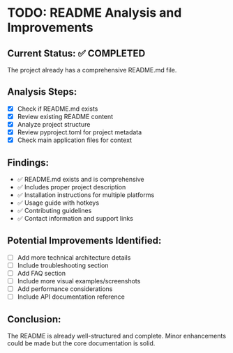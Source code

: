 # TODO: README Analysis and Improvements

## Current Status: ✅ COMPLETED
The project already has a comprehensive README.md file.

## Analysis Steps:
- [x] Check if README.md exists
- [x] Review existing README content  
- [x] Analyze project structure
- [x] Review pyproject.toml for project metadata
- [x] Check main application files for context

## Findings:
- ✅ README.md exists and is comprehensive
- ✅ Includes proper project description
- ✅ Installation instructions for multiple platforms
- ✅ Usage guide with hotkeys
- ✅ Contributing guidelines
- ✅ Contact information and support links

## Potential Improvements Identified:
- [ ] Add more technical architecture details
- [ ] Include troubleshooting section
- [ ] Add FAQ section
- [ ] Include more visual examples/screenshots
- [ ] Add performance considerations
- [ ] Include API documentation reference

## Conclusion:
The README is already well-structured and complete. Minor enhancements could be made but the core documentation is solid.
